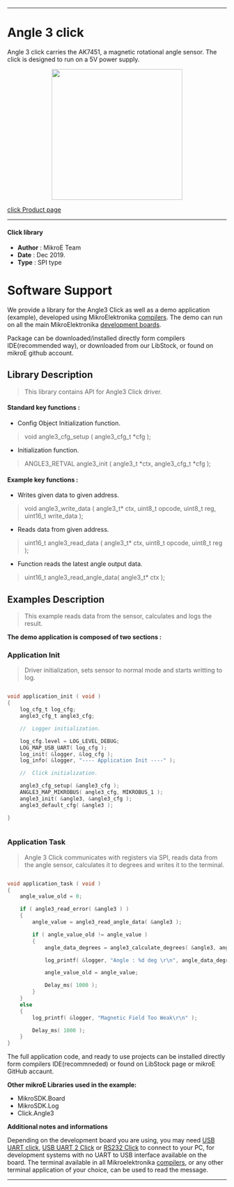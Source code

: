 
 

---
# Angle 3 click

Angle 3 click carries the AK7451, a magnetic rotational angle sensor.
The click is designed to run on a 5V power supply.

<p align="center">
  <img src="http://download.mikroe.com/images/click_for_ide/angle3_click.png" height=300px>
</p>

[click Product page](<https://www.mikroe.com/angle-3-click>)

---

#### Click library 

- **Author**        : MikroE Team
- **Date**          : Dec 2019.
- **Type**          : SPI type


# Software Support

We provide a library for the Angle3 Click 
as well as a demo application (example), developed using MikroElektronika 
[compilers](http://shop.mikroe.com/compilers). 
The demo can run on all the main MikroElektronika [development boards](http://shop.mikroe.com/development-boards).

Package can be downloaded/installed directly form compilers IDE(recommended way), or downloaded from our LibStock, or found on mikroE github account. 

## Library Description

> This library contains API for Angle3 Click driver.

#### Standard key functions :

- Config Object Initialization function.
> void angle3_cfg_setup ( angle3_cfg_t *cfg ); 
 
- Initialization function.
> ANGLE3_RETVAL angle3_init ( angle3_t *ctx, angle3_cfg_t *cfg );


#### Example key functions :

- Writes given data to given address.
> void angle3_write_data ( angle3_t* ctx, uint8_t opcode, uint8_t reg, uint16_t write_data );
 
- Reads data from given address.
> uint16_t angle3_read_data ( angle3_t* ctx, uint8_t opcode, uint8_t reg );

- Function reads the latest angle output data.
> uint16_t angle3_read_angle_data( angle3_t* ctx );

## Examples Description

> This example reads data from the sensor, calculates and logs the result.

**The demo application is composed of two sections :**

### Application Init 

> Driver initialization, sets sensor to normal mode and starts writting to log.

```c

void application_init ( void )
{
	log_cfg_t log_cfg;
    angle3_cfg_t angle3_cfg;

    //  Logger initialization.

    log_cfg.level = LOG_LEVEL_DEBUG;
    LOG_MAP_USB_UART( log_cfg );
    log_init( &logger, &log_cfg );
    log_info( &logger, "---- Application Init ----" );

    //  Click initialization.

    angle3_cfg_setup( &angle3_cfg );
    ANGLE3_MAP_MIKROBUS( angle3_cfg, MIKROBUS_1 );
    angle3_init( &angle3, &angle3_cfg );
	angle3_default_cfg( &angle3 );

}
  
```

### Application Task

> Angle 3 Click communicates with registers via SPI, reads data from the angle
> sensor, calculates it to degrees and writes it to the terminal.


```c

void application_task ( void )
{
	angle_value_old = 0;

	if ( angle3_read_error( &angle3 ) )
	{
		angle_value = angle3_read_angle_data( &angle3 );

		if ( angle_value_old != angle_value )
		{
			angle_data_degrees = angle3_calculate_degrees( &angle3, angle_value );

			log_printf( &logger, "Angle : %d deg \r\n", angle_data_degrees );

			angle_value_old = angle_value;

			Delay_ms( 1000 );
		}
	}
	else
	{
		log_printf( &logger, "Magnetic Field Too Weak\r\n" );

		Delay_ms( 1000 );
	}
}

```

The full application code, and ready to use projects can be  installed directly form compilers IDE(recommneded) or found on LibStock page or mikroE GitHub accaunt.

**Other mikroE Libraries used in the example:** 

- MikroSDK.Board
- MikroSDK.Log
- Click.Angle3

**Additional notes and informations**

Depending on the development board you are using, you may need 
[USB UART click](http://shop.mikroe.com/usb-uart-click), 
[USB UART 2 Click](http://shop.mikroe.com/usb-uart-2-click) or 
[RS232 Click](http://shop.mikroe.com/rs232-click) to connect to your PC, for 
development systems with no UART to USB interface available on the board. The 
terminal available in all Mikroelektronika 
[compilers](http://shop.mikroe.com/compilers), or any other terminal application 
of your choice, can be used to read the message.



---
